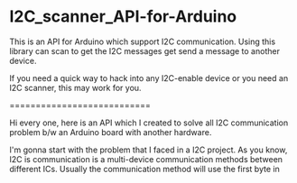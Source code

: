 I2C_scanner_API-for-Arduino
===========================

This is an API for Arduino which support I2C communication. Using this library can scan to get the I2C messages get send a message to another device.

If you need a quick way to hack into any I2C-enable device or you need an I2C scanner, this may work for you.

===========================

Hi every one, here is an API which I created to solve all I2C communication problem b/w an Arduino board with another hardware.

I'm gonna start with the problem that I faced in a I2C project. As you know, I2C is communication is a multi-device communication methods between different ICs. Usually the communication method will use the first byte in
